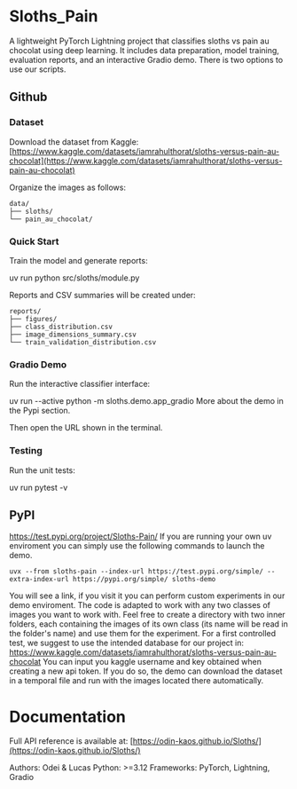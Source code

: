 # Sloths_Pain

A lightweight PyTorch Lightning project that classifies sloths vs pain au chocolat using deep learning. It includes data preparation, model training, evaluation reports, and an interactive Gradio demo.
There is two options to use our scripts.

## Github

### Dataset

Download the dataset from Kaggle:
[https://www.kaggle.com/datasets/iamrahulthorat/sloths-versus-pain-au-chocolat](https://www.kaggle.com/datasets/iamrahulthorat/sloths-versus-pain-au-chocolat)

Organize the images as follows:
```
data/
├── sloths/
└── pain_au_chocolat/
```
### Quick Start

Train the model and generate reports:

uv run python src/sloths/module.py

Reports and CSV summaries will be created under:
```
reports/
├── figures/
├── class_distribution.csv
├── image_dimensions_summary.csv
└── train_validation_distribution.csv
```
### Gradio Demo

Run the interactive classifier interface:

uv run --active python -m sloths.demo.app_gradio
More about the demo in the Pypi section.

Then open the URL shown in the terminal.

### Testing
Run the unit tests:

uv run pytest -v

## PyPI
https://test.pypi.org/project/Sloths-Pain/
If you are running your own uv enviroment you can simply use the following commands to launch the demo.
```
uvx --from sloths-pain --index-url https://test.pypi.org/simple/ --extra-index-url https://pypi.org/simple/ sloths-demo
```
You will see a link, if you visit it you can perform custom experiments in our demo enviroment.
The code is adapted to work with any two classes of images you want to work with. Feel free to create a directory with two inner folders, each containing the images of its own class (its name will be read in the folder's name) and use them for the experiment.
For a first controlled test, we suggest to use the intended database for our project in:
https://www.kaggle.com/datasets/iamrahulthorat/sloths-versus-pain-au-chocolat
You can input you kaggle username and key obtained when creating a new api token. If you do so, the demo can download the dataset in a temporal file and run with the images located there automatically.



# Documentation
Full API reference is available at:
[https://odin-kaos.github.io/Sloths/](https://odin-kaos.github.io/Sloths/)

Authors: Odei & Lucas
Python: >=3.12
Frameworks: PyTorch, Lightning, Gradio

